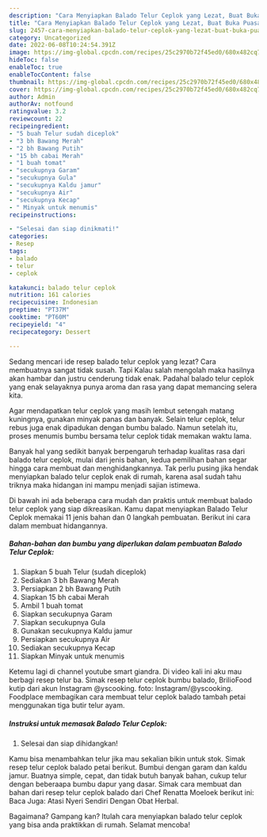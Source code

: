 ```yaml
---
description: "Cara Menyiapkan Balado Telur Ceplok yang Lezat, Buat Buka Puasa Enak Banget"
title: "Cara Menyiapkan Balado Telur Ceplok yang Lezat, Buat Buka Puasa Enak Banget"
slug: 2457-cara-menyiapkan-balado-telur-ceplok-yang-lezat-buat-buka-puasa-enak-banget
category: Uncategorized
date: 2022-06-08T10:24:54.391Z
image: https://img-global.cpcdn.com/recipes/25c2970b72f45ed0/680x482cq70/balado-telur-ceplok-foto-resep-utama.jpg
hideToc: false
enableToc: true
enableTocContent: false
thumbnail: https://img-global.cpcdn.com/recipes/25c2970b72f45ed0/680x482cq70/balado-telur-ceplok-foto-resep-utama.jpg
cover: https://img-global.cpcdn.com/recipes/25c2970b72f45ed0/680x482cq70/balado-telur-ceplok-foto-resep-utama.jpg
author: Admin
authorAv: notfound
ratingvalue: 3.2
reviewcount: 22
recipeingredient:
- "5 buah Telur sudah diceplok"
- "3 bh Bawang Merah"
- "2 bh Bawang Putih"
- "15 bh cabai Merah"
- "1 buah tomat"
- "secukupnya Garam"
- "secukupnya Gula"
- "secukupnya Kaldu jamur"
- "secukupnya Air"
- "secukupnya Kecap"
- " Minyak untuk menumis"
recipeinstructions:

- "Selesai dan siap dinikmati!"
categories:
- Resep
tags:
- balado
- telur
- ceplok

katakunci: balado telur ceplok 
nutrition: 161 calories
recipecuisine: Indonesian
preptime: "PT37M"
cooktime: "PT60M"
recipeyield: "4"
recipecategory: Dessert

---
```



Sedang mencari ide resep balado telur ceplok yang lezat? Cara membuatnya sangat tidak susah. Tapi Kalau salah mengolah maka hasilnya akan hambar dan justru cenderung tidak enak. Padahal balado telur ceplok yang enak selayaknya punya aroma dan rasa yang dapat memancing selera kita.


Agar mendapatkan telur ceplok yang masih lembut setengah matang kuningnya, gunakan minyak panas dan banyak. Selain telur ceplok, telur rebus juga enak dipadukan dengan bumbu balado. Namun setelah itu, proses menumis bumbu bersama telur ceplok tidak memakan waktu lama.

Banyak hal yang sedikit banyak berpengaruh terhadap kualitas rasa dari balado telur ceplok, mulai dari jenis bahan, kedua pemilihan bahan segar hingga cara membuat dan menghidangkannya. Tak perlu pusing jika hendak menyiapkan balado telur ceplok enak di rumah, karena asal sudah tahu triknya maka hidangan ini mampu menjadi sajian istimewa.


Di bawah ini ada beberapa cara mudah dan praktis untuk membuat balado telur ceplok yang siap dikreasikan. Kamu dapat menyiapkan Balado Telur Ceplok memakai 11 jenis bahan dan 0 langkah pembuatan. Berikut ini cara dalam membuat hidangannya.

<!--inarticleads1-->

##### Bahan-bahan dan bumbu yang diperlukan dalam pembuatan Balado Telur Ceplok:

1. Siapkan 5 buah Telur (sudah diceplok)
1. Sediakan 3 bh Bawang Merah
1. Persiapkan 2 bh Bawang Putih
1. Siapkan 15 bh cabai Merah
1. Ambil 1 buah tomat
1. Siapkan secukupnya Garam
1. Siapkan secukupnya Gula
1. Gunakan secukupnya Kaldu jamur
1. Persiapkan secukupnya Air
1. Sediakan secukupnya Kecap
1. Siapkan  Minyak untuk menumis


Ketemu lagi di channel youtube smart giandra. Di video kali ini aku mau berbagi resep telur ba. Simak resep telur ceplok bumbu balado, BrilioFood kutip dari akun Instagram @yscooking. foto: Instagram/@yscooking. Foodplace membagikan cara membuat telur ceplok balado tambah petai menggunakan tiga butir telur ayam. 

<!--inarticleads2-->

##### Instruksi untuk memasak Balado Telur Ceplok:


1. Selesai dan siap dihidangkan!

Kamu bisa menambahkan telur jika mau sekalian bikin untuk stok. Simak resep telur ceplok balado petai berikut. Bumbui dengan garam dan kaldu jamur. Buatnya simple, cepat, dan tidak butuh banyak bahan, cukup telur dengan beberaapa bumbu dapur yang dasar. Simak cara membuat dan bahan dari resep telur ceplok balado dari Chef Renatta Moeloek berikut ini: Baca Juga: Atasi Nyeri Sendiri Dengan Obat Herbal. 

Bagaimana? Gampang kan? Itulah cara menyiapkan balado telur ceplok yang bisa anda praktikkan di rumah. Selamat mencoba!
